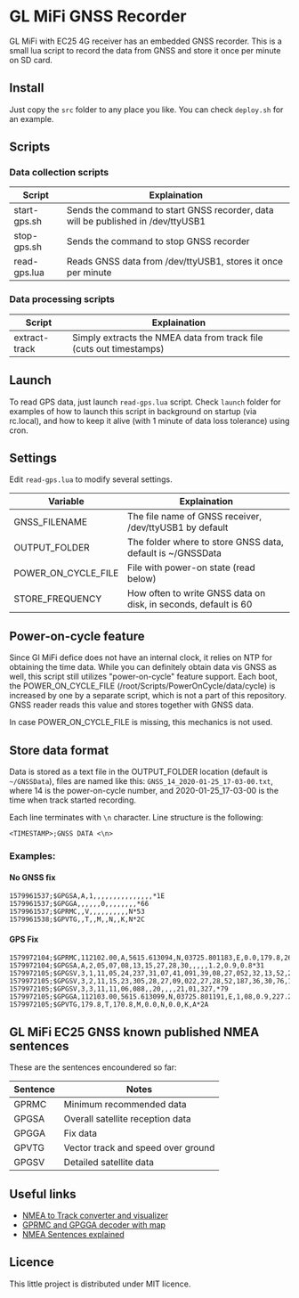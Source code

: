 # GL MiFi GNSS Recorder

GL MiFi with EC25 4G receiver has an embedded GNSS recorder. This is a small lua script to record the data from GNSS and store it once per minute on SD card.

## Install

Just copy the `src` folder to any place you like. You can check `deploy.sh` for an example.

## Scripts

### Data collection scripts

| Script | Explaination |
| ----- | ----- |
| start-gps.sh | Sends the command to start GNSS recorder, data will be published in /dev/ttyUSB1 |
| stop-gps.sh  | Sends the command to stop GNSS recorder |
| read-gps.lua | Reads GNSS data from /dev/ttyUSB1, stores it once per minute |

### Data processing scripts
| Script | Explaination |
| ----- | ----- |
| extract-track | Simply extracts the NMEA data from track file (cuts out timestamps) |


## Launch

To read GPS data, just launch `read-gps.lua` script. Check `launch` folder for examples of how to launch this script in background on startup (via rc.local), and how to keep it alive (with 1 minute of data loss tolerance) using cron.

## Settings

Edit `read-gps.lua` to modify several settings.

| Variable | Explaination |
| ----- | ----- |
| GNSS_FILENAME | The file name of GNSS receiver, /dev/ttyUSB1 by default |
| OUTPUT_FOLDER | The folder where to store GNSS data, default is ~/GNSSData |
| POWER_ON_CYCLE_FILE | File with power-on state (read below) |
| STORE_FREQUENCY | How often to write GNSS data on disk, in seconds, default is 60 |

## Power-on-cycle feature

Since Gl MiFi defice does not have an internal clock, it relies on NTP for obtaining the time data. While you can definitely obtain data vis GNSS as well, this script still utilizes "power-on-cycle" feature support. Each boot, the POWER_ON_CYCLE_FILE (/root/Scripts/PowerOnCycle/data/cycle) is increased by one by a separate script, which is not a part of this repository. GNSS reader reads this value and stores together with GNSS data.

In case POWER_ON_CYCLE_FILE is missing, this mechanics is not used.

## Store data format

Data is stored as a text file in the OUTPUT_FOLDER location (default is `~/GNSSData`), files are named like this: `GNSS_14_2020-01-25_17-03-00.txt`, where 
14 is the power-on-cycle number, and 2020-01-25_17-03-00 is the time when track started recording.

Each line terminates with `\n` character. Line structure is the following:
```
<TIMESTAMP>;GNSS DATA <\n>
```

### Examples:

#### No GNSS fix
```
1579961537;$GPGSA,A,1,,,,,,,,,,,,,,,*1E
1579961537;$GPGGA,,,,,,0,,,,,,,,*66
1579961537;$GPRMC,,V,,,,,,,,,,N*53
1579961538;$GPVTG,,T,,M,,N,,K,N*2C
```

#### GPS Fix 
```
1579972104;$GPRMC,112102.00,A,5615.613094,N,03725.801183,E,0.0,179.8,260120,9.0,E,A*33
1579972104;$GPGSA,A,2,05,07,08,13,15,27,28,30,,,,,1.2,0.9,0.8*31
1579972105;$GPGSV,3,1,11,05,24,237,31,07,41,091,39,08,27,052,32,13,52,289,31*73
1579972105;$GPGSV,3,2,11,15,23,305,28,27,09,022,27,28,52,187,36,30,76,102,29*74
1579972105;$GPGSV,3,3,11,11,06,088,,20,,,,21,01,327,*79
1579972105;$GPGGA,112103.00,5615.613099,N,03725.801191,E,1,08,0.9,227.2,M,15.0,M,,*6C
1579972105;$GPVTG,179.8,T,170.8,M,0.0,N,0.0,K,A*2A
```

## GL MiFi EC25 GNSS known published NMEA sentences

These are the sentences encoundered so far:

| Sentence | Notes |
|   -----  | ----- |
| GPRMC    | Minimum recommended data |
| GPGSA    | Overall satellite reception data |
| GPGGA    | Fix data |
| GPVTG    | Vector track and speed over ground |
| GPGSV    | Detailed satellite data |

## Useful links

- [NMEA to Track converter and visualizer](www.mygeodata.cloud)
- [GPRMC and GPGGA decoder with map](https://rl.se/gprmc)
- [NMEA Sentences explained](https://www.gpsinformation.org/dale/nmea.htm)

## Licence

This little project is distributed under MIT licence.
